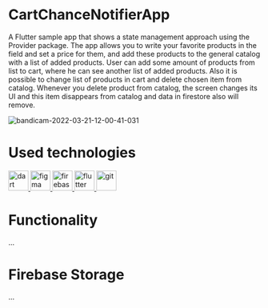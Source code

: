 # CartChanceNotifierApp
A Flutter sample app that shows a state management approach using the Provider package. The app allows you to write your favorite products in the field and set a price for them, and add these products to the general catalog with a list of added products. User can add some amount of products from list to cart, where he can see another list of added products. Also it is possible to change list of products in cart and delete chosen item from catalog.
Whenever you delete product from catalog, the screen changes its UI and this item disappears from catalog and data in firestore also will remove.

![bandicam-2022-03-21-12-00-41-031](https://user-images.githubusercontent.com/32728226/159241717-14d72b3f-a3d0-4762-b376-ad0bc82c03b2.gif)



# Used technologies
<p align="left"> <a href="https://dart.dev" target="_blank" rel="noreferrer"> <img src="https://www.vectorlogo.zone/logos/dartlang/dartlang-icon.svg" alt="dart" width="40" height="40"/> </a> <a href="https://www.figma.com/" target="_blank" rel="noreferrer"> <img src="https://www.vectorlogo.zone/logos/figma/figma-icon.svg" alt="figma" width="40" height="40"/> </a> <a href="https://firebase.google.com/" target="_blank" rel="noreferrer"> <img src="https://www.vectorlogo.zone/logos/firebase/firebase-icon.svg" alt="firebase" width="40" height="40"/> </a> <a href="https://flutter.dev" target="_blank" rel="noreferrer"> <img src="https://www.vectorlogo.zone/logos/flutterio/flutterio-icon.svg" alt="flutter" width="40" height="40"/> </a> <a href="https://git-scm.com/" target="_blank" rel="noreferrer"> <img src="https://www.vectorlogo.zone/logos/git-scm/git-scm-icon.svg" alt="git" width="40" height="40"/> </a> </p>

# Functionality
  ...

# Firebase Storage
  ...
